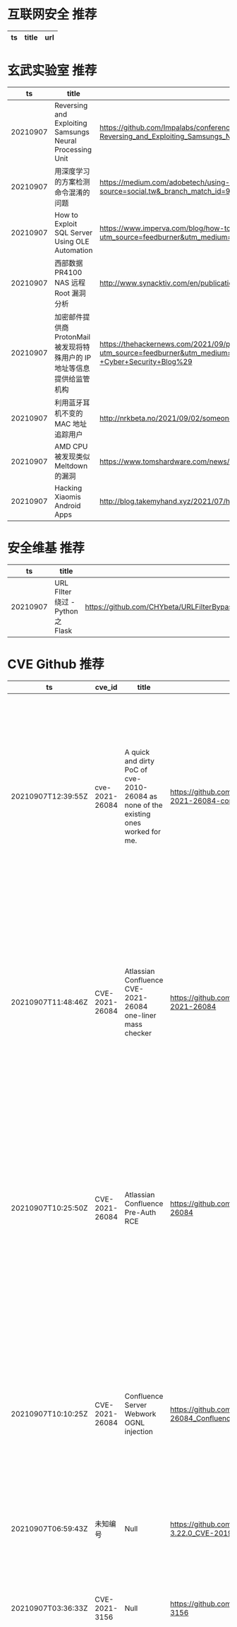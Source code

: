 # 互联网安全 推荐
| ts | title | url| 
| --- | --- | ---| 


# 玄武实验室 推荐
| ts | title | url| 
| --- | --- | ---| 
| 20210907 | Reversing and Exploiting Samsungs Neural Processing Unit | https://github.com/Impalabs/conferences/blob/master/2021-barbhack21/21-Barbhack21-Reversing_and_Exploiting_Samsungs_Neural_Processing_Unit.pdf| 
| 20210907 | 用深度学习的方案检测命令混淆的问题 | https://medium.com/adobetech/using-deep-learning-to-better-detect-command-obfuscation-965b448973e0?source=social.tw&_branch_match_id=963757906340777726| 
| 20210907 | How to Exploit SQL Server Using OLE Automation | https://www.imperva.com/blog/how-to-exploit-sql-server-using-ole-automation/?utm_source=feedburner&utm_medium=feed&utm_campaign=Feed%3A+Imperviews+%28Imperva+Cyber+Security+Blog%29| 
| 20210907 | 西部数据 PR4100 NAS 远程 Root 漏洞分析 | http://www.synacktiv.com/en/publications/your-vulnerability-is-in-another-oem.html| 
| 20210907 | 加密邮件提供商 ProtonMail 被发现将特殊用户的 IP 地址等信息提供给监管机构 | https://thehackernews.com/2021/09/protonmail-shares-activists-ip-address.html?utm_source=feedburner&utm_medium=feed&utm_campaign=Feed%3A+TheHackersNews+%28The+Hackers+News+-+Cyber+Security+Blog%29| 
| 20210907 | 利用蓝牙耳机不变的 MAC 地址追踪用户 | http://nrkbeta.no/2021/09/02/someone-could-be-tracking-you-through-your-headphones/| 
| 20210907 | AMD CPU 被发现类似 Meltdown 的漏洞 | https://www.tomshardware.com/news/zen2-processor-vulnerability-mitigation| 
| 20210907 | Hacking Xiaomis Android Apps | http://blog.takemyhand.xyz/2021/07/hacking-on-xiaomis-android-apps.html| 


# 安全维基 推荐
| ts | title | url| 
| --- | --- | ---| 
| 20210907 | URL FIlter 绕过 - Python 之 Flask | https://github.com/CHYbeta/URLFilterBypassDemo/blob/master/python/flask_demo/README.md| 


# CVE Github 推荐
| ts | cve_id | title | url | cve_detail| 
| --- | --- | --- | --- | ---| 
| 20210907T12:39:55Z | cve-2021-26084 | A quick and dirty PoC of cve-2010-26084 as none of the existing ones worked for me. | https://github.com/GlennPegden2/cve-2021-26084-confluence | In affected versions of Confluence Server and Data Center, an OGNL injection vulnerability exists that would allow an unauthenticated attacker to execute arbitrary code on a Confluence Server or Data Center instance. The affected versions are before version 6.13.23, from version 6.14.0 before 7.4.11, from version 7.5.0 before 7.11.6, and from version 7.12.0 before 7.12.5.| 
| 20210907T11:48:46Z | CVE-2021-26084 | Atlassian Confluence CVE-2021-26084  one-liner mass checker | https://github.com/1ZRR4H/CVE-2021-26084 | In affected versions of Confluence Server and Data Center, an OGNL injection vulnerability exists that would allow an unauthenticated attacker to execute arbitrary code on a Confluence Server or Data Center instance. The affected versions are before version 6.13.23, from version 6.14.0 before 7.4.11, from version 7.5.0 before 7.11.6, and from version 7.12.0 before 7.12.5.| 
| 20210907T10:25:50Z | CVE-2021-26084 | Atlassian Confluence Pre-Auth RCE | https://github.com/Udyz/CVE-2021-26084 | In affected versions of Confluence Server and Data Center, an OGNL injection vulnerability exists that would allow an unauthenticated attacker to execute arbitrary code on a Confluence Server or Data Center instance. The affected versions are before version 6.13.23, from version 6.14.0 before 7.4.11, from version 7.5.0 before 7.11.6, and from version 7.12.0 before 7.12.5.| 
| 20210907T10:10:25Z | CVE-2021-26084 | Confluence Server Webwork OGNL injection | https://github.com/h3v0x/CVE-2021-26084_Confluence | In affected versions of Confluence Server and Data Center, an OGNL injection vulnerability exists that would allow an unauthenticated attacker to execute arbitrary code on a Confluence Server or Data Center instance. The affected versions are before version 6.13.23, from version 6.14.0 before 7.4.11, from version 7.5.0 before 7.11.6, and from version 7.12.0 before 7.12.5.| 
| 20210907T06:59:43Z | 未知编号 | Null | https://github.com/artsking/sqlite-3.22.0_CVE-2019-20218_withPatch | 未查询到CVE信息| 
| 20210907T03:36:33Z | CVE-2021-3156 | Null | https://github.com/Y3A/CVE-2021-3156 | Sudo before 1.9.5p2 contains an off-by-one error that can result in a heap-based buffer overflow, which allows privilege escalation to root via %sudoedit -s% and a command-line argument that ends with a single backslash character.| 
| 20210907T02:12:35Z | CVE-2021-34371 | CVE-2021-34371.jar | https://github.com/zwjjustdoit/CVE-2021-34371.jar | Neo4j through 3.4.18 (with the shell server enabled) exposes an RMI service that arbitrarily deserializes Java objects, e.g., through setSessionVariable. An attacker can abuse this for remote code execution because there are dependencies with exploitable gadget chains.| 


# klee on Github 推荐
| ts | title | url | stars | forks| 
| --- | --- | --- | --- | ---| 
| 20210907T06:11:47Z | An open-source Chinese font derived from Fontworks% Klee One. 一款基于 FONTWORKS 的 Klee One 的开源中文字体。 | https://github.com/lxgw/LxgwWenKai | 2735 | 72| 


# s2e on Github 推荐
| ts | title | url | stars | forks| 
| --- | --- | --- | --- | ---| 


# exploit on Github 推荐
| ts | title | url | stars | forks| 
| --- | --- | --- | --- | ---| 
| 20210907T12:27:44Z | This repository is primarily maintained by Omar Santos and includes thousands of resources related to ethical hacking  / penetration testing, digital forensics and incident response (DFIR), vulnerability research, exploit development, reverse engineering, and more. | https://github.com/The-Art-of-Hacking/h4cker | 10008 | 1672| 
| 20210907T12:27:24Z | Null | https://github.com/windows-exploits/windows-exploits.github.io | 0 | 0| 
| 20210907T12:23:04Z | A vulnerable machine made for CTF. In this vulnerable machine Dirty COW vulnerability is used. Dirty COW vulnerability is a type of privilege escalation exploit, which essentially means that it can be used to gain root-user access on any Linux-based system. | https://github.com/risacker/Vulnerable_Machine | 0 | 0| 
| 20210907T12:05:43Z | Binary Exploitation Challenges Solving and a lot of Binaries Exploitation Challenge i came across through out time | https://github.com/k0rup710n/BinaryExploitation | 0 | 0| 
| 20210907T12:03:05Z | Open-Source Vulnerability Intelligence Center - Unified source of vulnerability, exploit and threat Intelligence feeds | https://github.com/Patrowl/PatrowlHearsData | 29 | 17| 
| 20210907T11:56:01Z | Find exposed API keys based on RegEx and get exploitation methods for some of keys that are found | https://github.com/sdushantha/dora | 1 | 0| 
| 20210907T11:52:33Z | Null | https://github.com/yogeshshe1ke/DeepExploit | 0 | 0| 
| 20210907T11:44:59Z | GEF (GDB Enhanced Features) - a modern experience for GDB with advanced debugging features for exploit developers & reverse engineers ☢ | https://github.com/hugsy/gef | 3892 | 536| 
| 20210907T11:31:39Z | A console tool developed using Python to calculate the Content-Length of a given Request Body. Perfect for bug bounty hunting. Especially for exploiting HTTP REQUEST SMUGGLING (specifically CL-TE server chain).  Now let this tool calculate the Content-Length and save a lot of your valuable time.  | https://github.com/CYBERDEVILZ/Content-Length-Calculator | 0 | 0| 
| 20210907T10:57:27Z | Tool for enumerating and exploiting misconfigurations in MS SQL Server | https://github.com/zodi4cx/SQLPwner | 0 | 0| 


# backdoor on Github 推荐
| ts | title | url | stars | forks| 
| --- | --- | --- | --- | ---| 
| 20210907T12:50:06Z | Code and data of the EMNLP 2021 paper %Mind the Style of Text! Adversarial and Backdoor Attacks Based on Text Style Transfer% | https://github.com/thunlp/StyleAttack | 0 | 0| 
| 20210907T12:44:18Z | Unofficial pytorch implementation of RobNet(Defense-Resistant Backdoor Attacks on DNN) | https://github.com/dhkim2810/RobNet | 0 | 0| 
| 20210907T10:26:08Z | A curated list of backdoor learning resources | https://github.com/THUYimingLi/backdoor-learning-resources | 306 | 57| 
| 20210907T06:49:58Z | Pupy is an opensource, cross-platform (Windows, Linux, OSX, Android) remote administration and post-exploitation tool mainly written in python | https://github.com/n1nj4sec/pupy | 6546 | 1655| 
| 20210907T02:24:47Z | Null | https://github.com/ssllllll/Backdoored-Plugin | 3 | 1| 


# symbolic execution on Github 推荐
| ts | title | url | stars | forks| 
| --- | --- | --- | --- | ---| 
| 20210907T08:34:22Z | Symbolic execution tool | https://github.com/trailofbits/manticore | 2446 | 363| 


# big4 on Github 推荐
| ts | title | url | stars | forks| 
| --- | --- | --- | --- | ---| 


# fuzz on Github 推荐
| ts | title | url | stars | forks| 
| --- | --- | --- | --- | ---| 
| 20210907T12:56:59Z | A self-hosted Fuzzing-As-A-Service platform | https://github.com/microsoft/onefuzz | 2387 | 139| 
| 20210907T12:50:31Z | Here you%ll find some of my Fuzzy Logic college stuff | https://github.com/Marceeaax/FuzzyLogic | 0 | 0| 
| 20210907T12:38:04Z | Recent Fuzzing Paper | https://github.com/wcventure/FuzzingPaper | 946 | 159| 
| 20210907T12:32:47Z | Null | https://github.com/VeriBlock/fuzz-corpus | 1 | 1| 
| 20210907T12:16:43Z | My first PHP application  | https://github.com/haricoder/fuzzy-telegram | 0 | 0| 
| 20210907T11:59:57Z | SSL and TLS protocol test suite and fuzzer | https://github.com/tlsfuzzer/tlsfuzzer | 393 | 89| 
| 20210907T11:44:39Z | OSS-Fuzz - continuous fuzzing for open source software. | https://github.com/google/oss-fuzz | 6634 | 1356| 
| 20210907T11:30:53Z | Null | https://github.com/zyrouge/fuzzle | 0 | 1| 
| 20210907T10:42:29Z | Personal website of Laurence Hughes | https://github.com/fuzzylogicxx/fuzzylogic | 3 | 1| 
| 20210907T10:23:50Z | Null | https://github.com/s9varesc/url-fuzzing-results | 0 | 0| 



# 日更新程序
